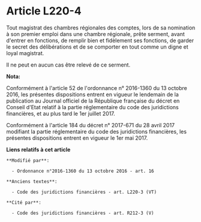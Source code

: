 # Article L220-4

Tout magistrat des chambres régionales des comptes, lors de sa nomination à son premier emploi dans une chambre régionale,
prête serment, avant d'entrer en fonctions, de remplir bien et fidèlement ses fonctions, de garder le secret des
délibérations et de se comporter en tout comme un digne et loyal magistrat.

Il ne peut en aucun cas être relevé de ce serment.

**Nota:**

Conformément à l'article 52 de l'ordonnance n° 2016-1360 du 13 octobre 2016, les présentes dispositions entrent en vigueur le
lendemain de la publication au Journal officiel de la République française du décret en Conseil d'Etat relatif à la partie
réglementaire du code des juridictions financières, et au plus tard le 1er juillet 2017.

Conformément à l'article 184 du décret n° 2017-671 du 28 avril 2017 modifiant la partie réglementaire du code des
juridictions financières, les présentes dispositions entrent en vigueur le 1er mai 2017.

**Liens relatifs à cet article**

	**Modifié par**:

	  - Ordonnance n°2016-1360 du 13 octobre 2016 - art. 16

	**Anciens textes**:

	  - Code des juridictions financières - art. L220-3 (VT)

	**Cité par**:

	  - Code des juridictions financières - art. R212-3 (V)
